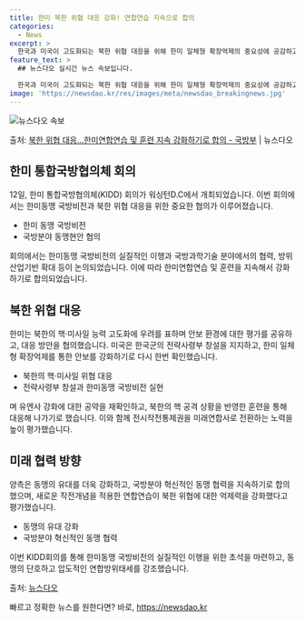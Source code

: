 ```yaml
---
title: 한미 북한 위협 대응 강화! 연합연습 지속으로 합의
categories:
  - News
excerpt: >
  한국과 미국이 고도화되는 북한 위협 대응을 위해 한미 일체형 확장억제의 중요성에 공감하고, 한미연합연습 및 …
feature_text: >
  ## 뉴스다오 실시간 뉴스 속보입니다.

  한국과 미국이 고도화되는 북한 위협 대응을 위해 한미 일체형 확장억제의 중요성에 공감하고, 한미연합연습 및 …
image: 'https://newsdao.kr/res/images/meta/newsdao_breakingnews.jpg'
---
```


![뉴스다오 속보](https://newsdao.kr/res/images/meta/newsdao_breakingnews.jpg)

<p>출처: <a href="https://newsdao.kr/3585" rel="dofollow">북한 위협 대응…한미연합연습 및 훈련 지속 강화하기로 합의 - 국방부</a> | 뉴스다오</p>

<h2 data-ke-size="size26">한미 통합국방협의체 회의</h2>
<p data-ke-size="size16">12일, 한미 통합국방협의체(KIDD) 회의가 워싱턴D.C에서 개최되었습니다. 이번 회의에서는 한미동맹 국방비전과 북한 위협 대응을 위한 중요한 협의가 이루어졌습니다.</p>
<ul>
<li>한미 동맹 국방비전</li>
<li>국방분야 동맹현안 협의</li>
</ul>
<p data-ke-size="size16">회의에서는 한미동맹 국방비전의 실질적인 이행과 국방과학기술 분야에서의 협력, 방위산업기반 확대 등이 논의되었습니다. 이에 따라 한미연합연습 및 훈련을 지속해서 강화하기로 합의되었습니다.</p>

<h2 data-ke-size="size26">북한 위협 대응</h2>
<p data-ke-size="size16">한미는 북한의 핵·미사일 능력 고도화에 우려를 표하며 안보 환경에 대한 평가를 공유하고, 대응 방안을 협의했습니다. 미국은 한국군의 전략사령부 창설을 지지하고, 한미 일체형 확장억제를 통한 안보를 강화하기로 다시 한번 확인했습니다.</p>
<ul>
<li>북한의 핵·미사일 위협 대응</li>
<li>전략사령부 창설과 한미동맹 국방비전 실현</li>
</ul>
<p data-ke-size="size16">며 유엔사 강화에 대한 공약을 재확인하고, 북한의 핵 공격 상황을 반영한 훈련을 통해 대응해 나가기로 했습니다. 이와 함께 전시작전통제권을 미래연합사로 전환하는 노력을 높이 평가했습니다.</p>

<h2 data-ke-size="size26">미래 협력 방향</h2>
<p data-ke-size="size16">양측은 동맹의 유대를 더욱 강화하고, 국방분야 혁신적인 동맹 협력을 지속하기로 합의했으며, 새로운 작전개념을 적용한 연합연습이 북한 위협에 대한 억제력을 강화했다고 평가했습니다.</p>
<ul>
<li>동맹의 유대 강화</li>
<li>국방분야 혁신적인 동맹 협력</li>
</ul>
<p data-ke-size="size16">이번 KIDD회의를 통해 한미동맹 국방비전의 실질적인 이행을 위한 초석을 마련하고, 동맹의 단호하고 압도적인 연합방위태세를 강조했습니다.</p>

출처: <a href="https://newsdao.kr/3585">뉴스다오</a> 

빠르고 정확한 뉴스를 원한다면? 바로, <a href="https://newsdao.kr" rel="dofollow">https://newsdao.kr</a>


